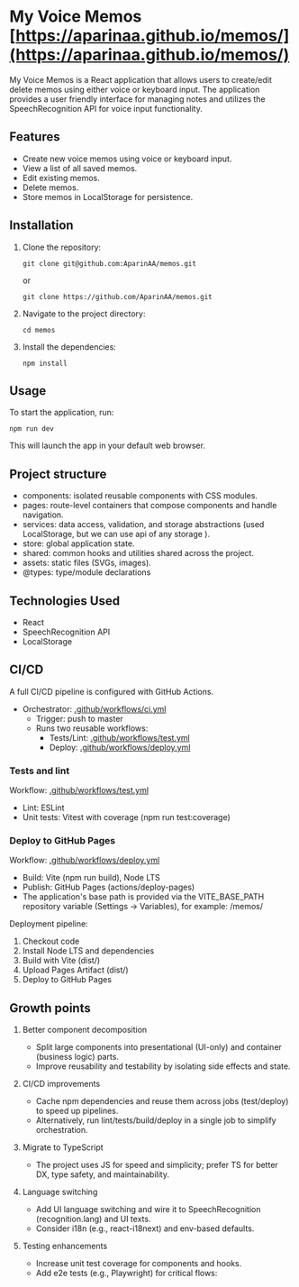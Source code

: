 # My Voice Memos [https://aparinaa.github.io/memos/](https://aparinaa.github.io/memos/)

My Voice Memos is a React application that allows users to create/edit delete memos using either voice or keyboard input. The application provides a user friendly interface for managing notes and utilizes the SpeechRecognition API for voice input functionality.

## Features

- Create new voice memos using voice or keyboard input.
- View a list of all saved memos.
- Edit existing memos.
- Delete memos.
- Store memos in LocalStorage for persistence.

## Installation

1. Clone the repository:

   ```
   git clone git@github.com:AparinAA/memos.git
   ```

   or

   ```
   git clone https://github.com/AparinAA/memos.git
   ```

2. Navigate to the project directory:

   ```
   cd memos
   ```

3. Install the dependencies:
   ```
   npm install
   ```

## Usage

To start the application, run:

```
npm run dev
```

This will launch the app in your default web browser.

## Project structure

- components: isolated reusable components with CSS modules.
- pages: route-level containers that compose components and handle navigation.
- services: data access, validation, and storage abstractions (used LocalStorage, but we can use api of any storage ).
- store: global application state.
- shared: common hooks and utilities shared across the project.
- assets: static files (SVGs, images).
- @types: type/module declarations

## Technologies Used

- React
- SpeechRecognition API
- LocalStorage

## CI/CD

A full CI/CD pipeline is configured with GitHub Actions.

- Orchestrator: [.github/workflows/ci.yml](.github/workflows/ci.yml)
  - Trigger: push to master
  - Runs two reusable workflows:
    - Tests/Lint: [.github/workflows/test.yml](.github/workflows/test.yml)
    - Deploy: [.github/workflows/deploy.yml](.github/workflows/deploy.yml)

### Tests and lint

Workflow: [.github/workflows/test.yml](.github/workflows/test.yml)

- Lint: ESLint
- Unit tests: Vitest with coverage (npm run test:coverage)

### Deploy to GitHub Pages

Workflow: [.github/workflows/deploy.yml](.github/workflows/deploy.yml)

- Build: Vite (npm run build), Node LTS
- Publish: GitHub Pages (actions/deploy-pages)
- The application's base path is provided via the VITE_BASE_PATH repository variable (Settings → Variables), for example: /memos/

Deployment pipeline:

1. Checkout code
2. Install Node LTS and dependencies
3. Build with Vite (dist/)
4. Upload Pages Artifact (dist/)
5. Deploy to GitHub Pages

## Growth points

1. Better component decomposition
   - Split large components into presentational (UI-only) and container (business logic) parts.
   - Improve reusability and testability by isolating side effects and state.

2. CI/CD improvements
   - Cache npm dependencies and reuse them across jobs (test/deploy) to speed up pipelines.
   - Alternatively, run lint/tests/build/deploy in a single job to simplify orchestration.

3. Migrate to TypeScript
   - The project uses JS for speed and simplicity; prefer TS for better DX, type safety, and maintainability.

4. Language switching
   - Add UI language switching and wire it to SpeechRecognition (recognition.lang) and UI texts.
   - Consider i18n (e.g., react-i18next) and env-based defaults.

5. Testing enhancements
   - Increase unit test coverage for components and hooks.
   - Add e2e tests (e.g., Playwright) for critical flows:
